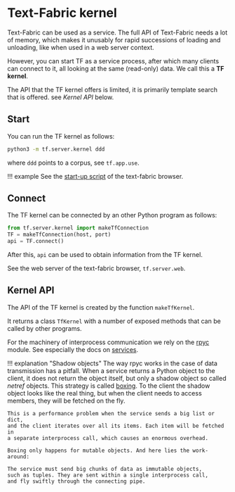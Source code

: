 # Text-Fabric kernel

Text-Fabric can be used as a service.
The full API of Text-Fabric needs a lot of memory, which makes it unusably for
rapid successions of loading and unloading, like when used in a web server context.

However, you can start TF as a service process, after which many clients can connect to it,
all looking at the same (read-only) data. We call this a **TF kernel**.

The API that the TF kernel offers is limited, it is primarily template search that is offered.
see *Kernel API* below.

## Start

You can run the TF kernel as follows:

```sh
python3 -m tf.server.kernel ddd
```

where `ddd` points to a corpus, see `tf.app.use`.

!!! example
    See the
    [start-up script](https://github.com/annotation/text-fabric/blob/master/tf/server/start.py)
    of the text-fabric browser.

## Connect

The TF kernel can be connected by an other Python program as follows:

```python
from tf.server.kernel import makeTfConnection
TF = makeTfConnection(host, port)
api = TF.connect()
```

After this, `api` can be used to obtain information from the TF kernel.

See the web server of the text-fabric browser, `tf.server.web`.

## Kernel API

The API of the TF kernel is created by the function `makeTfKernel`.

It returns a class `TfKernel` with a number of exposed methods
that can be called by other programs.

For the machinery of interprocess communication we rely on the
[rpyc](https://github.com/tomerfiliba/rpyc) module.
See especially the docs on
[services](https://rpyc.readthedocs.io/en/latest/docs/services.html#services).

!!! explanation "Shadow objects"
    The way rpyc works in the case of data transmission has a pitfall.
    When a service returns a Python object to the client, it
    does not return the object itself, but only a shadow object
    so called *netref* objects. This strategy is called
    [boxing](https://rpyc.readthedocs.io/en/latest/docs/theory.html#boxing).
    To the client the shadow object looks like the real thing,
    but when the client needs to access members, they will be fetched
    on the fly.

    This is a performance problem when the service sends a big list or dict,
    and the client iterates over all its items. Each item will be fetched in
    a separate interprocess call, which causes an enormous overhead.

    Boxing only happens for mutable objects. And here lies the work-around:

    The service must send big chunks of data as immutable objects,
    such as tuples. They are sent within a single interprocess call,
    and fly swiftly through the connecting pipe. 
